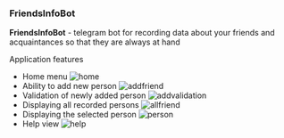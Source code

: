 ### FriendsInfoBot
**FriendsInfoBot** - telegram bot for recording data about your friends and acquaintances so that they are always at hand

Application features
- Home menu
![home](https://github.com/YashaVinter/FriendsInfoBot/blob/master/resources/demonstration/img/home.jpg?raw=true)
- Ability to add new person
![addfriend](https://github.com/YashaVinter/FriendsInfoBot/blob/master/resources/demonstration/img/addfriend.jpg?raw=true)
- Validation of newly added person
![addvalidation](https://github.com/YashaVinter/FriendsInfoBot/blob/master/resources/demonstration/img/addvalidation.jpg?raw=true)
- Displaying all recorded persons
![allfriend](https://github.com/YashaVinter/FriendsInfoBot/blob/master/resources/demonstration/img/allfriend.jpg?raw=true)
- Displaying the selected person
![person](https://github.com/YashaVinter/FriendsInfoBot/blob/master/resources/demonstration/img/person.jpg?raw=true)
- Help view
![help](https://github.com/YashaVinter/FriendsInfoBot/blob/master/resources/demonstration/img/help.jpg?raw=true)
